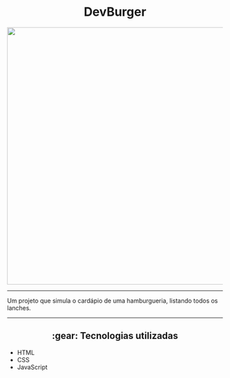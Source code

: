 <h1 align="center"> DevBurger </h1>
<p align="center">
  <img width="600px" src="https://github.com/gaabssantos/dev-burger/assets/114118591/e1de8e10-cf51-48a0-8d9e-3182c250dcb8">
</p>
<hr>
<p> Um projeto que simula o cardápio de uma hamburgueria, listando todos os lanches. </p>
<hr>
<h2 align="center"> :gear: Tecnologias utilizadas </h2>
<ul>
  <li>HTML</li>
  <li>CSS</li>
  <li>JavaScript</li>
</ul>
